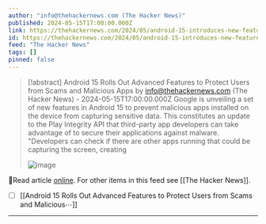```yaml
---
author: "info@thehackernews.com (The Hacker News)"
published: 2024-05-15T17:00:00.000Z
link: https://thehackernews.com/2024/05/android-15-introduces-new-features-to.html
id: https://thehackernews.com/2024/05/android-15-introduces-new-features-to.html
feed: "The Hacker News"
tags: []
pinned: false
---
```

> [!abstract] Android 15 Rolls Out Advanced Features to Protect Users from Scams and Malicious Apps by info@thehackernews.com (The Hacker News) - 2024-05-15T17:00:00.000Z
> Google is unveiling a set of new features in Android 15 to prevent malicious apps installed on the device from capturing sensitive data. This constitutes an update to the Play Integrity API that third-party app developers can take advantage of to secure their applications against malware. "Developers can check if there are other apps running that could be capturing the screen, creating
>
> ![image](https://blogger.googleusercontent.com/img/b/R29vZ2xl/AVvXsEhjzmzJIldOiZh2c4S9W_dAr7OIpkKAYlProKSmMCr0WI30vVIfl9ynDpMLu9_Z-Fr9kIEV0rvm7TZOotA5d79_htMnvCLYW12I_enFTHhlAEfqNnk5_hAaNp6hGqGdr9dIxSX2hVKZcQVuGFb-ajdN_k1pN1VwtZ_ywDtPJnll3oM_dSdz1JXVkdk__agp/s1600/malware.png)

🔗Read article [online](https://thehackernews.com/2024/05/android-15-introduces-new-features-to.html). For other items in this feed see [[The Hacker News]].

- [ ] [[Android 15 Rolls Out Advanced Features to Protect Users from Scams and Malicious⋯]]
- - -

